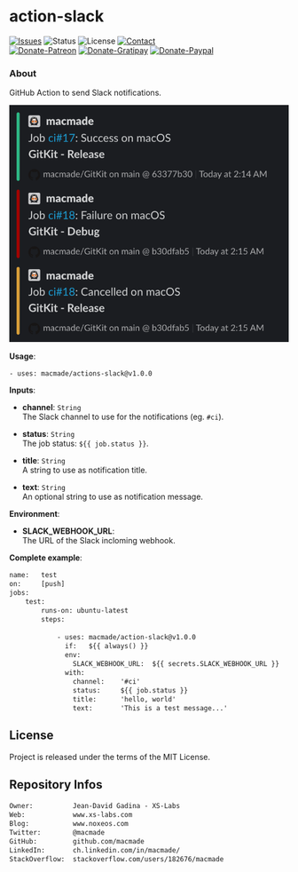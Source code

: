 action-slack
============

[![Issues](http://img.shields.io/github/issues/macmade/action-slack.svg?logo=github)](https://github.com/macmade/action-slack/issues)
![Status](https://img.shields.io/badge/status-active-brightgreen.svg?logo=git)
![License](https://img.shields.io/badge/license-mit-brightgreen.svg?logo=open-source-initiative)
[![Contact](https://img.shields.io/badge/contact-@macmade-blue.svg?logo=twitter)](https://twitter.com/macmade)  
[![Donate-Patreon](https://img.shields.io/badge/donate-patreon-yellow.svg?logo=github-sponsors&style=social)](https://patreon.com/macmade)
[![Donate-Gratipay](https://img.shields.io/badge/donate-gratipay-yellow.svg?logo=github-sponsors&style=social)](https://www.gratipay.com/macmade)
[![Donate-Paypal](https://img.shields.io/badge/donate-paypal-yellow.svg?logo=github-sponsors&style=social)](https://paypal.me/xslabs)

### About

GitHub Action to send Slack notifications.

![Notifications](screenshot.png "Notifications")

**Usage**:

    - uses: macmade/actions-slack@v1.0.0

**Inputs**:

  - **channel**: `String`  
    The Slack channel to use for the notifications (eg. `#ci`).
    
  - **status**: `String`  
    The job status: `${{ job.status }}`.
    
  - **title**: `String`  
    A string to use as notification title.
    
  - **text**: `String`  
    An optional string to use as notification message.

**Environment**:

  - **SLACK_WEBHOOK_URL**:  
    The URL of the Slack incloming webhook.
    
**Complete example**:

    name:   test
    on:     [push]
    jobs:
        test:
            runs-on: ubuntu-latest
            steps:
            
                - uses: macmade/action-slack@v1.0.0
                  if:   ${{ always() }}
                  env:
                    SLACK_WEBHOOK_URL:  ${{ secrets.SLACK_WEBHOOK_URL }}
                  with:
                    channel:    '#ci'
                    status:     ${{ job.status }}
                    title:      'hello, world'
                    text:       'This is a test message...'

License
-------

Project is released under the terms of the MIT License.

Repository Infos
----------------

    Owner:          Jean-David Gadina - XS-Labs
    Web:            www.xs-labs.com
    Blog:           www.noxeos.com
    Twitter:        @macmade
    GitHub:         github.com/macmade
    LinkedIn:       ch.linkedin.com/in/macmade/
    StackOverflow:  stackoverflow.com/users/182676/macmade
